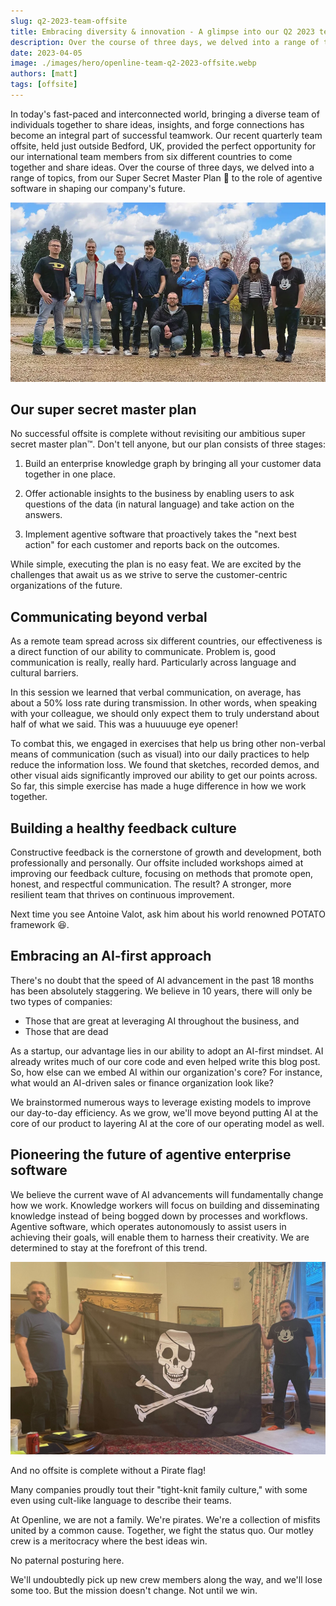 ```yaml
---
slug: q2-2023-team-offsite
title: Embracing diversity & innovation - A glimpse into our Q2 2023 team offsite
description: Over the course of three days, we delved into a range of topics, from our Super Secret Master Plan 🤫 to the role of agentive software in shaping our company's future.
date: 2023-04-05
image: ./images/hero/openline-team-q2-2023-offsite.webp
authors: [matt]
tags: [offsite]
---
```


In today's fast-paced and interconnected world, bringing a diverse team of individuals together to share ideas, insights, and forge connections has become an integral part of successful teamwork. Our recent quarterly team offsite, held just outside Bedford, UK, provided the perfect opportunity for our international team members from six different countries to come together and share ideas. Over the course of three days, we delved into a range of topics, from our Super Secret Master Plan 🤫 to the role of agentive software in shaping our company's future.

<!--truncate-->

![Timeline hero image](images/hero/openline-team-q2-2023-offsite.webp)

## Our super secret master plan

No successful offsite is complete without revisiting our ambitious super secret master plan™️. Don't tell anyone, but our plan consists of three stages:

1. Build an enterprise knowledge graph by bringing all your customer data together in one place.

2. Offer actionable insights to the business by enabling users to ask questions of the data (in natural language) and take action on the answers.

3. Implement agentive software that proactively takes the "next best action" for each customer and reports back on the outcomes.

While simple, executing the plan is no easy feat. We are excited by the challenges that await us as we strive to serve the customer-centric organizations of the future.

## Communicating beyond verbal

As a remote team spread across six different countries, our effectiveness is a direct function of our ability to communicate.  Problem is, good communication is really, really hard.  Particularly across language and cultural barriers.

In this session we learned that verbal communication, on average, has about a 50% loss rate during transmission.  In other words, when speaking with your colleague, we should only expect them to truly understand about half of what we said.  This was a huuuuuge eye opener!

To combat this, we engaged in exercises that help us bring other non-verbal means of communication (such as visual) into our daily practices to help reduce the information loss.  We found that sketches, recorded demos, and other visual aids significantly improved our ability to get our points across.  So far, this simple exercise has made a huge difference in how we work together.
## Building a healthy feedback culture

Constructive feedback is the cornerstone of growth and development, both professionally and personally. Our offsite included workshops aimed at improving our feedback culture, focusing on methods that promote open, honest, and respectful communication. The result? A stronger, more resilient team that thrives on continuous improvement.

Next time you see Antoine Valot, ask him about his world renowned POTATO framework 😆.

## Embracing an AI-first approach

There's no doubt that the speed of AI advancement in the past 18 months has been absolutely staggering.  We believe in 10 years, there will only be two types of companies:

- Those that are great at leveraging AI throughout the business, and 
- Those that are dead

As a startup, our advantage lies in our ability to adopt an AI-first mindset. AI already writes much of our core code and even helped write this blog post. So, how else can we embed AI within our organization's core? For instance, what would an AI-driven sales or finance organization look like?

We brainstormed numerous ways to leverage existing models to improve our day-to-day efficiency. As we grow, we'll move beyond putting AI at the core of our product to layering AI at the core of our operating model as well.

## Pioneering the future of agentive enterprise software

We believe the current wave of AI advancements will fundamentally change how we work. Knowledge workers will focus on building and disseminating knowledge instead of being bogged down by processes and workflows. Agentive software, which operates autonomously to assist users in achieving their goals, will enable them to harness their creativity. We are determined to stay at the forefront of this trend.

![Openline Pirate Flag](images/openline-pirates.jpg)

And no offsite is complete without a Pirate flag!  

Many companies proudly tout their "tight-knit family culture," with some even using cult-like language to describe their teams.

At Openline, we are not a family.  We're pirates.  We're a collection of misfits united by a common cause.  Together, we fight the status quo.  Our motley crew is a meritocracy where the best ideas win.  

No paternal posturing here.

We'll undoubtedly pick up new crew members along the way, and we'll lose some too.  But the mission doesn't change.  Not until we win.


<!---References--->

[hubspot]: /guides/integrations/hubspot/
[waitlist]: https://www.openline.ai/
[zendesk]: /guides/integrations/zendesk-support/
